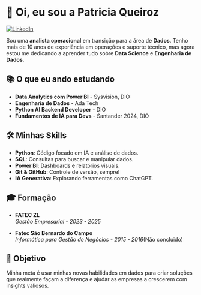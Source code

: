 # 👋 Oi, eu sou a Patricia Queiroz

[![LinkedIn](https://img.shields.io/badge/LinkedIn-0077B5?style=flat-square&logo=linkedin&logoColor=white)](https://www.linkedin.com/in/patyqueiroz)

Sou uma **analista operacional** em transição para a área de **Dados**. Tenho mais de 10 anos de experiência em operações e suporte técnico, mas agora estou me dedicando a aprender tudo sobre **Data Science** e **Engenharia de Dados**.

## 📚 O que eu ando estudando

- **Data Analytics com Power BI** - Sysvision, DIO
- **Engenharia de Dados** - Ada Tech
- **Python AI Backend Developer** - DIO
- **Fundamentos de IA para Devs** - Santander 2024, DIO

## 🛠️ Minhas Skills

- **Python**: Código focado em IA e análise de dados.
- **SQL**: Consultas para buscar e manipular dados.
- **Power BI**: Dashboards e relatórios visuais.
- **Git & GitHub**: Controle de versão, sempre!
- **IA Generativa**: Explorando ferramentas como ChatGPT.



## 🎓 Formação

- **FATEC ZL**  
  *Gestão Empresarial - 2023 - 2025*

- **Fatec São Bernardo do Campo**  
  *Informática para Gestão de Negócios - 2015 - 2016*(Não concluido)

## 🎯 Objetivo

Minha meta é usar minhas novas habilidades em dados para criar soluções que realmente façam a diferença e ajudar as empresas a crescerem com insights valiosos.
